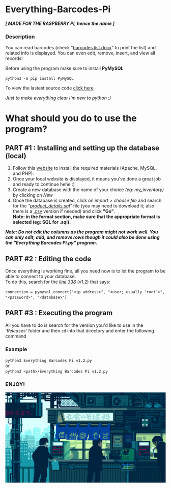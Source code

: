 # Everything-Barcodes-Pi
***[ MADE FOR THE RASPBERRY PI, hence the name ]***

### Description
You can read barcodes (check "[barcodes list.docx](https://github.com/TeryakiiSauce/Everything-Barcodes-Pi/blob/master/Resources/barcodes%20list.docx)" to print the list) and related info is displayed. You can even edit, remove, insert, and view all records!

Before using the program make sure to install **PyMySQL**

`python3 -m pip install PyMySQL`

To view the lastest source code [click here](https://github.com/TeryakiiSauce/Everything-Barcodes-Pi/blob/master/Releases/Everything%20Barcodes%20Pi%20v1.2.py)

*Just to make everything clear I'm new to python :)*

# What should you do to use the program?

## PART #1 : Installing and setting up the database (local)
1. Follow this [website](https://randomnerdtutorials.com/raspberry-pi-apache-mysql-php-lamp-server/) to install the required materials (Apache, MySQL, and PHP).
2. Once your local website is displayed, it means you've done a great job and ready to continue hehe :)
3. Create a new database with the name of your choice *(eg: my_inventory)* by clicking on *New*
4. Once the database is created, click on *import* > *choose file* and search for the *"[product_details.sql](https://github.com/TeryakiiSauce/Everything-Barcodes-Pi/blob/master/Resources/product_details.sql)"* file (you may need to download it; also there is a [.csv](https://github.com/TeryakiiSauce/Everything-Barcodes-Pi/blob/master/Resources/product_details.csv) version if needed) and click **"Go"**.  
**Note: in the format section, make sure that the appropriate format is selected (eg: SQL for .sql).**

***Note: Do not edit the columns as the program might not work well. You can only edit, add, and remove rows though it could also be done using the "Everything Barcodes Pi.py" program.***

## PART #2 : Editing the code
Once everything is working fine, all you need now is to let the program to be able to connect to your database.  
To do this, search for the [*line 338*](https://github.com/TeryakiiSauce/Everything-Barcodes-Pi/blob/f298b3a7f5527184b4fb551ac826bc0f94ad1443/Releases/Everything%20Barcodes%20Pi%20v1.2.py#L339) (v1.2) that says:

`connection = pymysql.connect("<ip address>", "<user; usually 'root'>", "<password>", "<database>")`

## PART #3 : Executing the program
All you have to do is search for the version you'd like to use in the '*Releases*' folder and then `cd` into that directory and enter the following command

### Example
`python3 Everything Barcodes Pi v1.2.py`  
or  
`python3 <path>/Everything Barcodes Pi v1.2.py`

### ENJOY!

![pixel art of a shop in Japan](https://github.com/TeryakiiSauce/Everything-Barcodes-Pi/blob/master/Resources/pixelart.gif)
